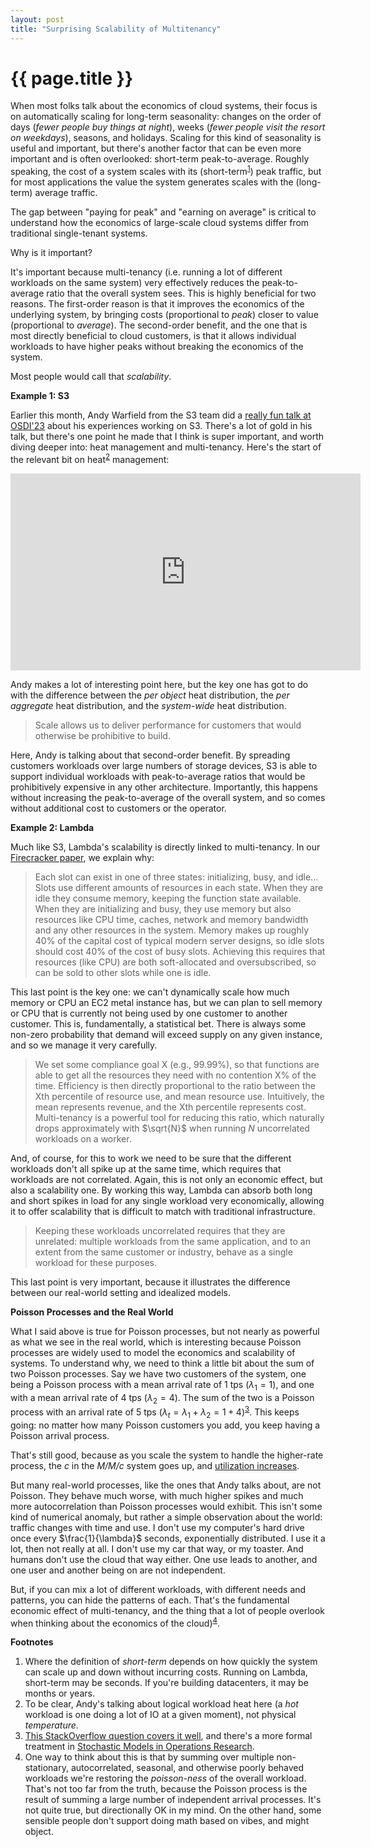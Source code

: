 ```yaml
---
layout: post
title: "Surprising Scalability of Multitenancy"
---
```


{{ page.title }}
================

<p class="meta"></p>

<script src="https://polyfill.io/v3/polyfill.min.js?features=es6"></script>
<script>
  MathJax = {
    tex: {inlineMath: [['$', '$'], ['\\(', '\\)']]}
  };
</script>
<script id="MathJax-script" async src="https://cdn.jsdelivr.net/npm/mathjax@3/es5/tex-mml-chtml.js"></script>

When most folks talk about the economics of cloud systems, their focus is on automatically scaling for long-term seasonality: changes on the order of days (*fewer people buy things at night*), weeks (*fewer people visit the resort on weekdays*), seasons, and holidays. Scaling for this kind of seasonality is useful and important, but there's another factor that can be even more important and is often overlooked: short-term peak-to-average. Roughly speaking, the cost of a system scales with its (short-term<sup>[1](#foot1)</sup>) peak traffic, but for most applications the value the system generates scales with the (long-term) average traffic.

The gap between "paying for peak" and "earning on average" is critical to understand how the economics of large-scale cloud systems differ from traditional single-tenant systems.

Why is it important? 

It's important because multi-tenancy (i.e. running a lot of different workloads on the same system) very effectively reduces the peak-to-average ratio that the overall system sees. This is highly beneficial for two reasons. The first-order reason is that it improves the economics of the underlying system, by bringing costs (proportional to *peak*) closer to value (proportional to *average*). The second-order benefit, and the one that is most directly beneficial to cloud customers, is that it allows individual workloads to have higher peaks without breaking the economics of the system.

Most people would call that *scalability*.

**Example 1: S3**

Earlier this month, Andy Warfield from the S3 team did a [really fun talk at OSDI'23](https://www.youtube.com/watch?v=sc3J4McebHE&t=1282s) about his experiences working on S3. There's a lot of gold in his talk, but there's one point he made that I think is super important, and worth diving deeper into: heat management and multi-tenancy. Here's the start of the relevant bit on heat<sup>[2](#foot2)</sup> management:

<iframe width="560" height="315" src="https://www.youtube-nocookie.com/embed/sc3J4McebHE?start=1282" title="YouTube video player" frameborder="0" allow="accelerometer; autoplay; clipboard-write; encrypted-media; gyroscope; picture-in-picture; web-share" allowfullscreen></iframe>

Andy makes a lot of interesting point here, but the key one has got to do with the difference between the *per object* heat distribution, the *per aggregate* heat distribution, and the *system-wide* heat distribution.

> Scale allows us to deliver performance for customers that would otherwise be prohibitive to build.

Here, Andy is talking about that second-order benefit. By spreading customers workloads over large numbers of storage devices, S3 is able to support individual workloads with peak-to-average ratios that would be prohibitively expensive in any other architecture. Importantly, this happens without increasing the peak-to-average of the overall system, and so comes without additional cost to customers or the operator.

**Example 2: Lambda**

Much like S3, Lambda's scalability is directly linked to multi-tenancy. In our [Firecracker paper](https://www.usenix.org/system/files/nsdi20-paper-agache.pdf), we explain why:

> Each slot can exist in one of three states: initializing, busy,
and idle... Slots use different amounts
of resources in each state. When they are idle they consume
memory, keeping the function state available. When they are
initializing and busy, they use memory but also resources like
CPU time, caches, network and memory bandwidth and any
other resources in the system. Memory makes up roughly
40% of the capital cost of typical modern server designs, so
idle slots should cost 40% of the cost of busy slots. Achieving
this requires that resources (like CPU) are both soft-allocated
and oversubscribed, so can be sold to other slots while one is
idle.

This last point is the key one: we can't dynamically scale how much memory or CPU an EC2 metal instance has, but we can plan to sell memory or CPU that is currently not being used by one customer to another customer. This is, fundamentally, a statistical bet. There is always some non-zero probability that demand will exceed supply on any given instance, and so we manage it very carefully.

> We set some compliance goal X (e.g., 99.99%), so that functions
are able to get all the resources they need with no contention
X% of the time. Efficiency is then directly proportional to the
ratio between the Xth percentile of resource use, and mean
resource use. Intuitively, the mean represents revenue, and the
Xth percentile represents cost. Multi-tenancy is a powerful
tool for reducing this ratio, which naturally drops approximately with $\sqrt{N}$ when running $N$ uncorrelated workloads on
a worker.

And, of course, for this to work we need to be sure that the different workloads don't all spike up at the same time, which requires that workloads are not correlated. Again, this is not only an economic effect, but also a scalability one. By working this way, Lambda can absorb both long and short spikes in load for any single workload very economically, allowing it to offer scalability that is difficult to match with traditional infrastructure.

> Keeping these workloads uncorrelated requires that
they are unrelated: multiple workloads from the same application, and to an extent from the same customer or industry,
behave as a single workload for these purposes.

This last point is very important, because it illustrates the difference between our real-world setting and idealized models.

**Poisson Processes and the Real World**

What I said above is true for Poisson processes, but not nearly as powerful as what we see in the real world, which is interesting because Poisson processes are widely used to model the economics and scalability of systems. To understand why, we need to think a little bit about the sum of two Poisson processes. Say we have two customers of the system, one being a Poisson process with a mean arrival rate of 1 tps ($\lambda_1 = 1$), and one with a mean arrival rate of 4 tps ($\lambda_2 = 4$). The sum of the two is a Poisson process with an arrival rate of 5 tps ($\lambda_t = \lambda_1 + \lambda_2 = 1 + 4$)<sup>[3](#foot3)</sup>. This keeps going: no matter how many Poisson customers you add, you keep having a Poisson arrival process.

That's still good, because as you scale the system to handle the higher-rate process, the $c$ in the *M/M/c* system goes up, and [utilization increases](https://brooker.co.za/blog/2020/08/06/erlang.html).

But many real-world processes, like the ones that Andy talks about, are not Poisson. They behave much worse, with much higher spikes and much more autocorrelation than Poisson processes would exhibit. This isn't some kind of numerical anomaly, but rather a simple observation about the world: traffic changes with time and use. I don't use my computer's hard drive once every $\frac{1}{\lambda}$ seconds, exponentially distributed. I use it a lot, then not really at all. I don't use my car that way, or my toaster. And humans don't use the cloud that way either. One use leads to another, and one user and another being on are not independent.

But, if you can mix a lot of different workloads, with different needs and patterns, you can hide the patterns of each. That's the fundamental economic effect of multi-tenancy, and the thing that a lot of people overlook when thinking about the economics of the cloud)<sup>[4](#foot4)</sup>.

**Footnotes**

1. <a name="foot1"></a> Where the definition of *short-term* depends on how quickly the system can scale up and down without incurring costs. Running on Lambda, short-term may be seconds. If you're building datacenters, it may be months or years.
2. <a name="foot2"></a> To be clear, Andy's talking about logical workload heat here (a *hot* workload is one doing a lot of IO at a given moment), not physical *temperature*.
3. <a name="foot3"></a> [This StackOverflow question covers it well](https://math.stackexchange.com/questions/4446957/prove-sum-of-two-independent-poisson-processes-is-another-poisson-process), and there's a more formal treatment in [Stochastic Models in Operations Research](https://www.amazon.com/Stochastic-Models-Operations-Research-Vol/dp/0486432599).
4. <a name="foot4"></a> One way to think about this is that by summing over multiple non-stationary, autocorrelated, seasonal, and otherwise poorly behaved workloads we're restoring the *poisson-ness* of the overall workload. That's not too far from the truth, because the Poisson process is the result of summing a large number of independent arrival processes. It's not quite true, but directionally OK in my mind. On the other hand, some sensible people don't support doing math based on vibes, and might object.